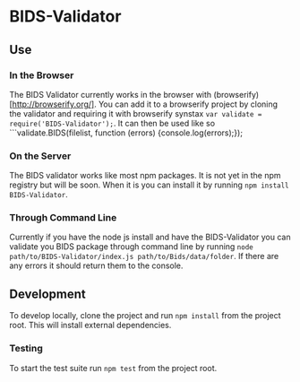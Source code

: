 # BIDS-Validator

## Use

### In the Browser

The BIDS Validator currently works in the browser with (browserify)[http://browserify.org/]. You can add it to a browserify project by cloning the validator and requiring it with browserify synstax ```var validate = require('BIDS-Validator');```. It can then be used like so ```validate.BIDS(filelist, function (errors) {console.log(errors);});

### On the Server

The BIDS validator works like most npm packages. It is not yet in the npm registry but will be soon. When it is you can install it by running ```npm install BIDS-Validator```. 

### Through Command Line

Currently if you have the node js install and have the BIDS-Validator you can validate you BIDS package through command line by running ```node path/to/BIDS-Validator/index.js path/to/Bids/data/folder```. If there are any errors it should return them to the console.

## Development

To develop locally, clone the project and run ```npm install``` from the project root. This will install external dependencies.

### Testing

To start the test suite run ```npm test``` from the project root.
